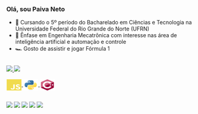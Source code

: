 ### Olá, sou Paiva Neto

- :school: Cursando o 5º período do Bacharelado em Ciências e Tecnologia na Universidade Federal do Rio Grande do Norte (UFRN)
- :robot: Ênfase em Engenharia Mecatrônica com interesse nas área de inteligência artificial e automação e controle
- 🏎️ Gosto de assistir e jogar Fórmula 1 

##
<div>
  <a href="https://github.com/paivaneto8190">
  <img height="180em" src="https://github-readme-stats.vercel.app/api?username=paivaneto8190&show_icons=true&theme=radical&include_all_commits=true&count_private=true"/>
  <img height="180em" src="https://github-readme-stats.vercel.app/api/top-langs/?username=paivaneto8190&layout=compact&langs_count=7&theme=radical"/>
</div>
<div style="display: inline_block"><br>
  <img align="center" alt="Js" height="30" width="40" src="https://raw.githubusercontent.com/devicons/devicon/master/icons/javascript/javascript-plain.svg">
  <img align="center" alt="Python" height="30" width="40" src="https://raw.githubusercontent.com/devicons/devicon/master/icons/python/python-original.svg">
  <img align="center" alt="Cplusplus" height="30" width="40" src="https://github.com/devicons/devicon/blob/master/icons/cplusplus/cplusplus-original.svg">
</div>
  
 ##
  
 <div> 
  <a href="https://www.youtube.com/channel/UCsrs7InkNLb6iBvhtwwIWGw" target="_blank"><img src="https://img.shields.io/badge/YouTube-FF0000?style=for-the-badge&logo=youtube&logoColor=white" target="_blank"></a>
  <a href="https://www.instagram.com/paiva_away" target="_blank"><img src="https://img.shields.io/badge/-Instagram-%23E4405F?style=for-the-badge&logo=instagram&logoColor=white" target="_blank"></a>
 	<a href="https://www.twitch.tv/paiva_314" target="_blank"><img src="https://img.shields.io/badge/Twitch-9146FF?style=for-the-badge&logo=twitch&logoColor=white" target="_blank"></a>
 <a href="https://discord.gg/RCK3AWsJP2" target="_blank"><img src="https://img.shields.io/badge/Discord-7289DA?style=for-the-badge&logo=discord&logoColor=white" target="_blank"></a> 
  <a href = "mailto:paiva.neto.067@ufrn.edu.br"><img src="https://img.shields.io/badge/-Gmail-%23333?style=for-the-badge&logo=gmail&logoColor=white" target="_blank"></a>
 
</div>


